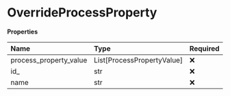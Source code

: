 # OverrideProcessProperty

**Properties**

| Name                   | Type                       | Required | Description |
| :--------------------- | :------------------------- | :------- | :---------- |
| process_property_value | List[ProcessPropertyValue] | ❌       |             |
| id\_                   | str                        | ❌       |             |
| name                   | str                        | ❌       |             |

